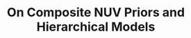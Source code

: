---
layout: page
title: On Composite NUV Priors and Hierarchical Models
description: Luca Iten, Fall 2023
importance: 2
category: master project
---